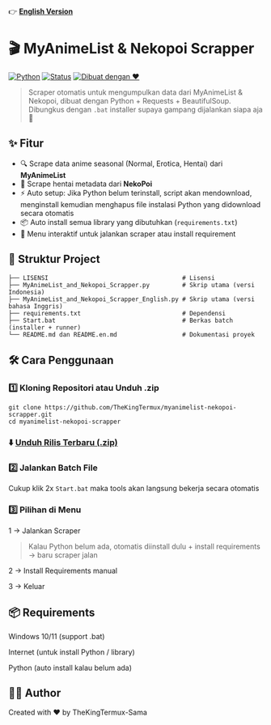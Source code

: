 👉 **[English Version](./README.en.md)**

# 🎬 MyAnimeList & Nekopoi Scrapper

[![Python](https://img.shields.io/badge/Python-3.13.3-blue?logo=python)](https://www.python.org/)
[![Status](https://img.shields.io/badge/Status-BETA-orange)]()
[![Dibuat dengan ❤️](https://img.shields.io/badge/Dibuat%20dengan-%E2%9D%A4-red)]()

> Scraper otomatis untuk mengumpulkan data dari MyAnimeList & Nekopoi, dibuat dengan Python + Requests + BeautifulSoup.  
> Dibungkus dengan `.bat` installer supaya gampang dijalankan siapa aja 🚀

## ✨ Fitur
- 🔍 Scrape data anime seasonal (Normal, Erotica, Hentai) dari **MyAnimeList**  
- 🔞 Scrape hentai metadata dari **NekoPoi**  
- ⚡ Auto setup: Jika Python belum terinstall, script akan mendownload, menginstall kemudian menghapus file instalasi Python yang didownload secara otomatis  
- 📦 Auto install semua library yang dibutuhkan (`requirements.txt`)  
- 🔁 Menu interaktif untuk jalankan scraper atau install requirement  

## 📂 Struktur Project
```
├── LISENSI                                     # Lisensi
├── MyAnimeList_and_Nekopoi_Scrapper.py         # Skrip utama (versi Indonesia)
├── MyAnimeList_and_Nekopoi_Scrapper_English.py # Skrip utama (versi bahasa Inggris)
├── requirements.txt                            # Dependensi
├── Start.bat                                   # Berkas batch (installer + runner)
└── README.md dan README.en.md                  # Dokumentasi proyek
```

## 🛠️ Cara Penggunaan

### 1️⃣ Kloning Repositori atau Unduh .zip
```
git clone https://github.com/TheKingTermux/myanimelist-nekopoi-scrapper.git
cd myanimelist-nekopoi-scrapper
```

### ⬇️ [Unduh Rilis Terbaru (.zip)](https://github.com/TheKingTermux/myanimelist-nekopoi-scrapper/releases/latest)

### 2️⃣ Jalankan Batch File
Cukup klik 2x `Start.bat` maka tools akan langsung bekerja secara otomatis 

### 3️⃣ Pilihan di Menu

1 → Jalankan Scraper

> Kalau Python belum ada, otomatis diinstall dulu + install requirements → baru scraper jalan

2 → Install Requirements manual

3 → Keluar

## 📦 Requirements

Windows 10/11 (support .bat)

Internet (untuk install Python / library)

Python (auto install kalau belum ada)

## 👨‍💻 Author

Created with ❤️ by TheKingTermux-Sama

